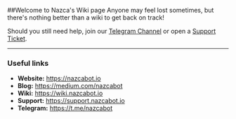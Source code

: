 ##Welcome to Nazca's Wiki page
Anyone may feel lost sometimes, but there's nothing better than a wiki to get back on track!

Should you still need help, join our [Telegram Channel](https://t.me/nazcabot) or open a [Support Ticket](https://support.nazcabot.io).

***

### Useful links
* **Website:** https://nazcabot.io
* **Blog:** https://medium.com/nazcabot
* **Wiki:** https://wiki.nazcabot.io
* **Support:** https://support.nazcabot.io
* **Telegram:** https://t.me/nazcabot
